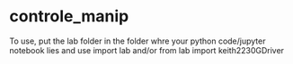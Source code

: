 # controle_manip

To use, put the lab folder in the folder whre your python code/jupyter notebook lies and use import lab and/or from lab import keith2230GDriver
